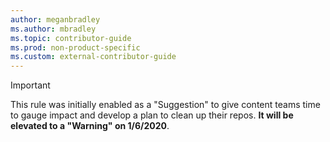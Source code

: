 ```yaml
---
author: meganbradley
ms.author: mbradley
ms.topic: contributor-guide
ms.prod: non-product-specific
ms.custom: external-contributor-guide
---
```

> [!IMPORTANT]
> This rule was initially enabled as a "Suggestion" to give content teams time to gauge impact and develop a plan to clean up their repos. **It will be elevated to a "Warning" on 1/6/2020**.
